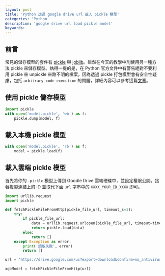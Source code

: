 ```yaml
---
layout: post
title: 'Python 透過 google drive url 載入 pickle 模型'
categories: 'Python'
description: 'google drive url load pickle model'
keywords: 
---
```


## 前言
常見的儲存模型的套件有 [pickle](https://docs.python.org/3/library/pickle.html) 與 [joblib](https://joblib.readthedocs.io/en/latest/)。雖然在今天的教學中則使用另一種方法 pickle 來儲存模型。執得一提的是，在 Python 官方文件中有警告絕對不要利用 pickle 來 unpickle 來路不明的檔案。因為透過 pickle 打包模型會有安全性疑慮，包括 `arbitrary code execution` 的問題，詳細內容可以參考這篇[文章](http://www.benfrederickson.com/dont-pickle-your-data/)。


## 使用 pickle 儲存模型

```py
import pickle
with open('model.pickle', 'wb') as f:
    pickle.dump(model, f)
```

## 載入本機 pickle 模型

```py
with open('model.pickle', 'rb') as f:
    model = pickle.load(f)
```

## 載入雲端 pickle 模型
首先將你的 `.pickle` 模型上傳到 Goodle Drive 雲端硬碟中，並設定權限公開。接著複製連結上的 ID 並取代下面 `url` 字串中的 `XXXX_YOUR_ID_XXXX` 即可。

```py
import urllib.request
import pickle

def fetchPickleFileFromHttp(pickle_file_url, timeout_s=1):
    try:
        if pickle_file_url:
            data = urllib.request.urlopen(pickle_file_url, timeout=timeout_s)
            return pickle.load(data)
        else:
            return []
    except Exception as error:
        print('讀取失敗', error)
        return []

url = 'https://drive.google.com/uc?export=download&confirm=no_antivirus&id=XXXX_YOUR_ID_XXXX'
 
xgbModel = fetchPickleFileFromHttp(url)
```